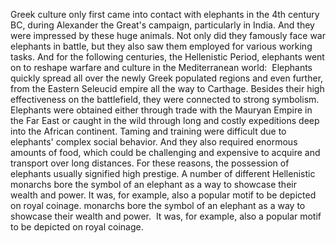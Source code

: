 Greek culture only first came into contact with elephants in the 4th century BC, during Alexander the Great's campaign, particularly in India. And they were impressed by these huge animals. Not only did they famously face war elephants in battle, but they also saw them employed for various working tasks.
And for the following centuries, the Hellenistic Period, elephants went on to reshape warfare and culture in the Mediterranean world: 
Elephants quickly spread all over the newly Greek populated regions and even further, from the Eastern Seleucid empire all the way to Carthage. Besides their high effectiveness on the battlefield, they were connected to strong symbolism.
Elephants were obtained either through trade with the Mauryan Empire in the Far East or caught in the wild through long and costly expeditions deep into the African continent.
Taming and training were difficult due to elephants' complex social behavior. And they also required enormous amounts of food, which could be challenging and expensive to acquire and transport over long distances. 
For these reasons, the possession of elephants usually signified high prestige. A number of different Hellenistic monarchs bore the symbol of an elephant as a way to showcase their wealth and power.  It was, for example, also a popular motif to be depicted on royal coinage.
monarchs bore the symbol of an elephant as a way to showcase their wealth and power. 
It was, for example, also a popular motif to be depicted on royal coinage.
